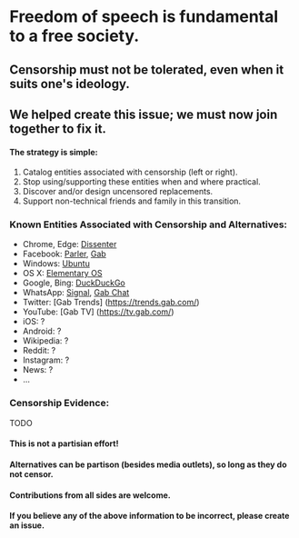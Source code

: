 # Freedom of speech is fundamental to a free society. 

## Censorship must not be tolerated, even when it suits one\'s ideology.  

## We helped create this issue; we must now join together to fix it.



#### The strategy is simple:

1. Catalog entities associated with censorship (left or right).
2. Stop using/supporting these entities when and where practical.
3. Discover and/or design uncensored replacements.
4. Support non-technical friends and family in this transition.

### Known Entities Associated with Censorship and Alternatives:

- Chrome, Edge: [Dissenter](https://dissenter.com/ "Dissenter") 
- Facebook: [Parler](https://parler.com "Parler"), [Gab](https://gab.com/ "Gab")
- Windows: [Ubuntu](https://ubuntu.com/ "Ubuntu")
- OS X: [Elementary OS ](https://elementary.io/ "Elementary OS ")
- Google, Bing: [DuckDuckGo](https://duckduckgo.com/ "DuckDuckGo")
- WhatsApp: [Signal](https://www.signal.org/), [Gab Chat](https://chat.gab.com/)
- Twitter: [Gab Trends] (https://trends.gab.com/)
- YouTube: [Gab TV] (https://tv.gab.com/)
- iOS: ?
- Android: ?
- Wikipedia: ?
- Reddit: ?
- Instagram: ?
- News: ?
- ...

### Censorship Evidence:

TODO

#### This is not a partisian effort!
#### Alternatives can be partison (besides media outlets), so long as they do not censor.
#### Contributions from all sides are welcome.
#### If you believe any of the above information to be incorrect, please create an issue.
